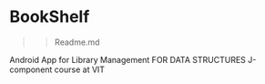 # BookShelf

>> Readme.md

Android App for Library Management FOR DATA STRUCTURES J-component course at VIT

